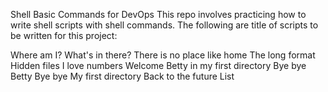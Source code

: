 Shell Basic Commands for DevOps
This repo involves practicing how to write shell scripts with shell commands. The following are title of scripts to be written for this project:

Where am I?
What's in there?
There is no place like home
The long format
Hidden files
I love numbers
Welcome
Betty in my first directory
Bye bye Betty
Bye bye My first directory
Back to the future
List
